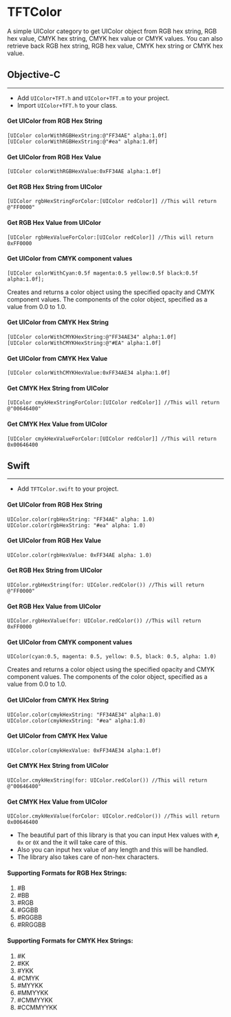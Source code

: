 TFTColor
========

A simple UIColor category to get UIColor object from RGB hex string, RGB hex value, CMYK hex string, CMYK hex value or CMYK values. You can also retrieve back RGB hex string, RGB hex value, CMYK hex string or CMYK hex value.

## Objective-C
---

* Add `UIColor+TFT.h` and `UIColor+TFT.m` to your project.
* Import `UIColor+TFT.h` to your class.

#### Get UIColor from RGB Hex String

```
[UIColor colorWithRGBHexString:@"FF34AE" alpha:1.0f]
[UIColor colorWithRGBHexString:@"#ea" alpha:1.0f]
```

#### Get UIColor from RGB Hex Value

``` 
[UIColor colorWithRGBHexValue:0xFF34AE alpha:1.0f]
``` 
#### Get RGB Hex String from UIColor

``` 
[UIColor rgbHexStringForColor:[UIColor redColor]] //This will return @"FF0000"
``` 
#### Get RGB Hex Value from UIColor

``` 
[UIColor rgbHexValueForColor:[UIColor redColor]] //This will return 0xFF0000
``` 

#### Get UIColor from CMYK component values
``` 
[UIColor colorWithCyan:0.5f magenta:0.5 yellow:0.5f black:0.5f alpha:1.0f];
``` 
Creates and returns a color object using the specified opacity and CMYK component values.
The components of the color object, specified as a value from 0.0 to 1.0.

#### Get UIColor from CMYK Hex String
 
``` 
[UIColor colorWithCMYKHexString:@"FF34AE34" alpha:1.0f]
[UIColor colorWithCMYKHexString:@"#EA" alpha:1.0f]
``` 

#### Get UIColor from CMYK Hex Value
 
``` 
[UIColor colorWithCMYKHexValue:0xFF34AE34 alpha:1.0f]
``` 

#### Get CMYK Hex String from UIColor
 
``` 
[UIColor cmykHexStringForColor:[UIColor redColor]] //This will return @"00646400"
``` 

#### Get CMYK Hex Value from UIColor

``` 
[UIColor cmykHexValueForColor:[UIColor redColor]] //This will return 0x00646400
``` 
## Swift
---

* Add `TFTColor.swift` to your project.

#### Get UIColor from RGB Hex String

```
UIColor.color(rgbHexString: "FF34AE" alpha: 1.0)
UIColor.color(rgbHexString: "#ea" alpha: 1.0)
```

#### Get UIColor from RGB Hex Value


```
UIColor.color(rgbHexValue: 0xFF34AE alpha: 1.0)
```
#### Get RGB Hex String from UIColor

 
``` 
UIColor.rgbHexString(for: UIColor.redColor()) //This will return @"FF0000"
``` 
#### Get RGB Hex Value from UIColor

 
``` 
UIColor.rgbHexValue(for: UIColor.redColor()) //This will return 0xFF0000
``` 

#### Get UIColor from CMYK component values
``` 
UIColor(cyan:0.5, magenta: 0.5, yellow: 0.5, black: 0.5, alpha: 1.0)
``` 
Creates and returns a color object using the specified opacity and CMYK component values.
The components of the color object, specified as a value from 0.0 to 1.0.

#### Get UIColor from CMYK Hex String

 
``` 
UIColor.color(cmykHexString: "FF34AE34" alpha:1.0)
UIColor.color(cmykHexString: "#ea" alpha:1.0)
``` 

#### Get UIColor from CMYK Hex Value

 
``` 
UIColor.color(cmykHexValue: 0xFF34AE34 alpha:1.0f)
``` 

#### Get CMYK Hex String from UIColor

 
``` 
UIColor.cmykHexString(for: UIColor.redColor()) //This will return @"00646400"
``` 

#### Get CMYK Hex Value from UIColor


``` 
UIColor.cmykHexValue(forColor: UIColor.redColor()) //This will return 0x00646400
``` 
* The beautiful part of this library is that you can input Hex values with `#`, `0x` or `0X` and the it will take care of this.
* Also you can input hex value of any length and this will be handled.
* The library also takes care of non-hex characters.

#### Supporting Formats for RGB Hex Strings:
1. #B
2. #BB
3. #RGB
4. #GGBB
5. #RGGBB
6. #RRGGBB 

#### Supporting Formats for CMYK Hex Strings:
1. #K
2. #KK
3. #YKK
4. #CMYK
5. #MYYKK
6. #MMYYKK
7. #CMMYYKK
8. #CCMMYYKK



